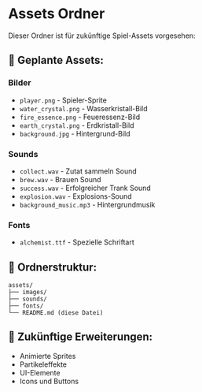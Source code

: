 # Assets Ordner

Dieser Ordner ist für zukünftige Spiel-Assets vorgesehen:

## 🎨 Geplante Assets:

### Bilder
- `player.png` - Spieler-Sprite
- `water_crystal.png` - Wasserkristall-Bild
- `fire_essence.png` - Feueressenz-Bild
- `earth_crystal.png` - Erdkristall-Bild
- `background.jpg` - Hintergrund-Bild

### Sounds
- `collect.wav` - Zutat sammeln Sound
- `brew.wav` - Brauen Sound
- `success.wav` - Erfolgreicher Trank Sound
- `explosion.wav` - Explosions-Sound
- `background_music.mp3` - Hintergrundmusik

### Fonts
- `alchemist.ttf` - Spezielle Schriftart

## 📁 Ordnerstruktur:
```
assets/
├── images/
├── sounds/
├── fonts/
└── README.md (diese Datei)
```

## 🔮 Zukünftige Erweiterungen:
- Animierte Sprites
- Partikeleffekte
- UI-Elemente
- Icons und Buttons

